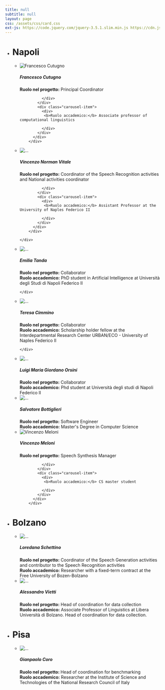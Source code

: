 ```yaml
---
title: null
subtitle: null
layout: page
css: /assets/css/card.css
ext-js: https://code.jquery.com/jquery-3.5.1.slim.min.js https://cdn.jsdelivr.net/npm/popper.js@1.16.0/dist/umd/popper.min.js https://stackpath.bootstrapcdn.com/bootstrap/4.4.1/js/bootstrap.min.js
---
```


- # Napoli

  - <div class="card mb-3" style="max-width: 640px;">
    <div class="row g-0">
      <div class="col-md-4">
        <img src="/assets/img/franco_cutugno.jpeg" class="img-fluid rounded-start" alt="Francesco Cutugno">
      </div>
      <a href="#" class="stretched-link"></a>
      <div class="col-md-8">
      <div class="card-body">
        <h5 class="card-title">Francesco Cutugno</h5>
          <div class="carousel slide" data-ride="carousel">
              <div class="carousel-inner">
                <div class="carousel-item active">
                  <div>
                   <b>Ruolo nel progetto:</b> Principal Coordinator 
                   
                  </div>
                </div>
                <div class="carousel-item">
                  <div>
                   <b>Ruolo accademico:</b> Associate professor of computational linguistics 
                   
                  </div>
                </div>
              </div>
            </div>
      </div>
      </div>
      
    </div>
    </div>

  - <div class="card mb-3" style="max-width: 640px;">
    <div class="row g-0">
      <div class="col-md-4">
        <img src="/assets/img/norman.jpeg" class="img-fluid rounded-start" alt="...">
      </div>
      <a href="#" class="stretched-link"></a>

      <div class="col-md-8">
        <div class="card-body">
          <h5 class="card-title">Vincenzo Norman Vitale</h5>
            <div class="carousel slide" data-ride="carousel">
              <div class="carousel-inner">
                <div class="carousel-item active">
                  <div>
                   <b>Ruolo nel progetto:</b> Coordinator of the Speech Recognition activities and National activities coordinator
                   
                  </div>
                </div>
                <div class="carousel-item">
                  <div>
                   <b>Ruolo accademico:</b> Assistant Professor at the University of Naples Federico II
                   
                  </div>
                </div>
              </div>
            </div>
          
        </div>
      </div>

    </div>
    </div>

  - <div class="card mb-3" style="max-width: 640px;">
    <div class="row g-0">
      <div class="col-md-4">
        <img src="/assets/img/emilia_tanda.jpeg" class="img-fluid rounded-start" alt="...">
      </div>
      <a href="#" class="stretched-link"></a>

      <div class="col-md-8">
        <div class="card-body">
          <h5 class="card-title">Emilia Tanda</h5>
            <div class="carousel slide" data-ride="carousel">
              <div class="carousel-inner">
                <div class="carousel-item active">
                  <div>
                   <b>Ruolo nel progetto:</b> 
                   Collaborator
                  </div>
                </div>
                <div class="carousel-item">
                  <div>
                   <b>Ruolo accademico:</b> 
                   PhD student in Artificial Intelligence at Università degli Studi di Napoli Federico II 
                  </div>
                </div>
              </div>
            </div>
          
        </div>
      </div>
    </div>
    </div>

  - <div class="card mb-3" style="max-width: 640px;">
    <div class="row g-0">
      <div class="col-md-4">
        <img src="/assets/img/teresa.jpeg" class="img-fluid rounded-start" alt="...">
      </div>
      <div class="col-md-8">
        <div class="card-body">
          <h5 class="card-title">Teresa Cimmino</h5>
            <div class="carousel slide" data-ride="carousel">
              <div class="carousel-inner">
                <div class="carousel-item active">
                  <div>
                   <b>Ruolo nel progetto:</b> 
                   Collaborator
                  </div>
                </div>
                <div class="carousel-item">
                  <div>
                   <b>Ruolo accademico:</b> 
                   Scholarship holder fellow at the Interdepartmental Research Center URBAN/ECO - University of Naples Federico II
                  </div>
                </div>
              </div>
            </div>
          
        </div>
      </div>
      <a href="#" class="stretched-link"></a>
    </div>
    </div>

  - <div class="card mb-3" style="max-width: 640px;">
    <div class="row g-0">
      <div class="col-md-4">
        <img src="/assets/img/luigi.jpeg" class="img-fluid rounded-start" alt="...">
      </div>
      <div class="col-md-8">
        <div class="card-body">
          <h5 class="card-title">Luigi Maria Giordano Orsini</h5>
            <div class="carousel slide" data-ride="carousel">
              <div class="carousel-inner">
                <div class="carousel-item active">
                  <div>
                   <b>Ruolo nel progetto:</b> 
                   Collaborator
                  </div>
                </div>
                <div class="carousel-item">
                  <div>
                   <b>Ruolo accademico:</b> 
                   Phd student at Università degli studi di Napoli Federico II
                  </div>
                </div>
              </div>
            </div>
          </div>
        </div>
      <a href="#" class="stretched-link"></a>

      </div>
    </div>

  - <div class="card mb-3" style="max-width: 640px;">
    <div class="row g-0">
      <div class="col-md-4">
        <img src="/assets/img/salvatore.jpeg" class="img-fluid rounded-start" alt="...">
      </div>
      <div class="col-md-8">
        <div class="card-body">
          <h5 class="card-title">Salvatore Bottiglieri</h5>
            <div class="carousel slide" data-ride="carousel">
              <div class="carousel-inner">
                <div class="carousel-item active">
                  <div>
                   <b>Ruolo nel progetto:</b> 
                   Software Engineer
                  </div>
                </div>
                <div class="carousel-item">
                  <div>
                   <b>Ruolo accademico:</b> 
                   Master's Degree in Computer Science
                  </div>
                </div>
              </div>
            </div>
        </div>
      </div>
    </div>
    </div>

  - <div class="card mb-3" style="max-width: 640px;">
    <div class="row g-0">
      <div class="col-md-4">
        <img src="/assets/img/vincenzo_meloni.jpeg" class="img-fluid rounded-start" alt="Vincenzo Meloni">
      </div>
      <a href="#" class="stretched-link"></a>
      <div class="col-md-8">
      <div class="card-body">
        <h5 class="card-title">Vincenzo Meloni</h5>
          <div class="carousel slide" data-ride="carousel">
              <div class="carousel-inner">
                <div class="carousel-item active">
                  <div>
                   <b>Ruolo nel progetto:</b> Speech Synthesis Manager 
                   
                  </div>
                </div>
                <div class="carousel-item">
                  <div>
                   <b>Ruolo accademico:</b> CS master student 
                   
                  </div>
                </div>
              </div>
            </div>
      </div>
      </div>
      
    </div>
    </div>

- # Bolzano

  - <div class="card mb-3" style="max-width: 640px;">
    <div class="row g-0">
      <div class="col-md-4">
        <img src="/assets/img/loredana_schettino.jpeg" class="img-fluid rounded-start" alt="...">
      </div>
      <div class="col-md-8">
        <div class="card-body">
          <h5 class="card-title">Loredana Schettino</h5>
            <div class="carousel slide" data-ride="carousel">
              <div class="carousel-inner">
                <div class="carousel-item active">
                  <div>
                   <b>Ruolo nel progetto:</b> 
                   Coordinator of the Speech Generation activities and contributor to the Speech Recognition activities
                  </div>
                </div>
                <div class="carousel-item">
                  <div>
                   <b>Ruolo accademico:</b> 
                   Researcher with a fixed-term contract at the Free University of Bozen-Bolzano
                  </div>
                </div>
              </div>
            </div>
          </div>
        </div>
      </div>
    </div>

  - <div class="card mb-3" style="max-width: 640px;">
    <div class="row g-0">
      <div class="col-md-4">
        <img src="/assets/img/alessandro_vietti.enc" class="img-fluid rounded-start" alt="...">
      </div>
      <div class="col-md-8">
        <div class="card-body">
          <h5 class="card-title">Alessandro Vietti</h5>
            <div class="carousel slide" data-ride="carousel">
              <div class="carousel-inner">
                <div class="carousel-item active">
                  <div>
                   <b>Ruolo nel progetto:</b> 
                   Head of coordination for data collection
                  </div>
                </div>
                <div class="carousel-item">
                  <div>
                   <b>Ruolo accademico:</b> 
                    Associate Professor of Linguistics at Libera Università di Bolzano. Head of coordination for data collection.
                  </div>
                </div>
              </div>
            </div>
        </div>
      </div>
    </div>
    </div>

- # Pisa

  - <div class="card mb-3" style="max-width: 640px;">
    <div class="row g-0">
      <div class="col-md-4">
        <img src="/assets/img/gianpaolo_coro.jpeg" class="img-fluid rounded-start" alt="...">
      </div>
      <div class="col-md-8">
        <div class="card-body">
          <h5 class="card-title">Gianpaolo Coro</h5>
            <div class="carousel slide" data-ride="carousel">
              <div class="carousel-inner">
                <div class="carousel-item active">
                  <div>
                   <b>Ruolo nel progetto: </b> Head of coordination for benchmarking
                  </div>
                </div>
                <div class="carousel-item">
                  <div>
                   <b>Ruolo accademico:</b> 
                      Researcher at the Institute of Science and Technologies of the National Research Council of Italy
                  </div>
                </div>
              </div>
            </div>
        </div>
      </div>
    </div>
    </div>



    